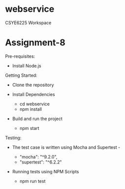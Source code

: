 # webservice
CSYE6225 Workspace

# Assignment-8

Pre-requisites:
- Install Node.js 

Getting Started:
- Clone the repository

- Install Dependencies
    - cd webservice
    - npm install


- Build and run the project
    - npm start

Testing:
- The test case is written using Mocha and Supertest -

    - "mocha": "^9.2.0",
    - "supertest": "^6.2.2"

- Running tests using NPM Scripts
    - npm run test
  
